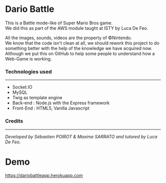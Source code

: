 # Dario Battle
This is a Battle mode-like of Super Mario Bros game.  
We did this as part of the AWS module taught at ISTY by Luca De Feo.  

All the images, sounds, videos are the property of &copy;Nintendo.  
We know that the code isn't clean at all, we should rework this project to do something better
with the help of the knowledge we have acquired now.   
Although we put this on GitHub to help some people to understand how a Web-Game is working.

### Technologies used
---
- Socket.IO
- MySQL
- Twig as template engine
- Back-end : Node.js with the Express framework
- Front-End : HTML5, Vanilla Javascript

### Credits
---
*Developed by Sébastien POIROT & Maxime SARRATO and tutored by Luca De Feo.*

# Demo
https://dariobattleapp.herokuapp.com
